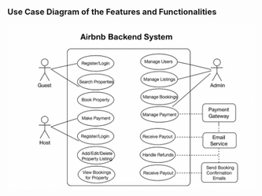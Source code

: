 ### **Use Case Diagram of the Features and Functionalities**
![Use Case Diagram](cfabdb60-2f20-46d9-8783-5cdfd2b5cb1c.png)
